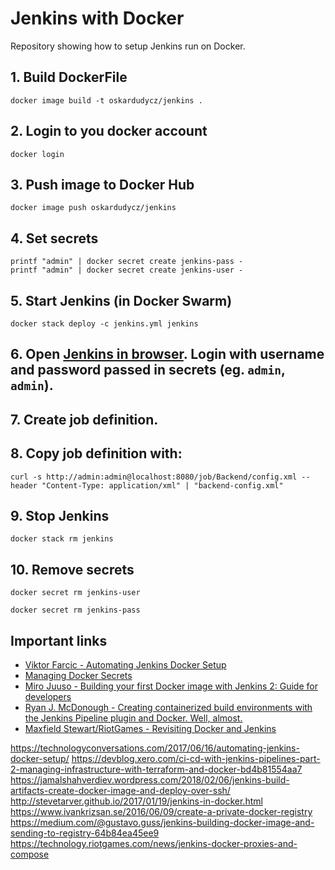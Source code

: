 # Jenkins with Docker

Repository showing how to setup Jenkins run on Docker.

## 1. Build DockerFile

```
docker image build -t oskardudycz/jenkins .
```

## 2. Login to you docker account

```
docker login
```

## 3. Push image to Docker Hub

```
docker image push oskardudycz/jenkins
```

## 4. Set secrets

```
printf "admin" | docker secret create jenkins-pass -
printf "admin" | docker secret create jenkins-user -
```

## 5. Start Jenkins (in Docker Swarm)

```
docker stack deploy -c jenkins.yml jenkins
```

## 6. Open [Jenkins in browser](http://localhost:8080/). Login with username and password passed in secrets (eg. `admin`, `admin`).

## 7. Create job definition.

## 8. Copy job definition with:

```
curl -s http://admin:admin@localhost:8080/job/Backend/config.xml --header "Content-Type: application/xml" | "backend-config.xml"
```

## 9. Stop Jenkins

```
docker stack rm jenkins
```

## 10. Remove secrets

```
docker secret rm jenkins-user

docker secret rm jenkins-pass
```

## Important links

- [Viktor Farcic - Automating Jenkins Docker Setup](https://technologyconversations.com/2017/06/16/automating-jenkins-docker-setup/)
- [Managing Docker Secrets](https://docs.docker.com/engine/swarm/secrets/)
- [Miro Juuso - Building your first Docker image with Jenkins 2: Guide for developers](https://getintodevops.com/blog/building-your-first-docker-image-with-jenkins-2-guide-for-developers)
- [Ryan J. McDonough - Creating containerized build environments with the Jenkins Pipeline plugin and Docker. Well, almost.](https://damnhandy.com/2016/03/06/creating-containerized-build-environments-with-the-jenkins-pipeline-plugin-and-docker-well-almost/)
- [Maxfield Stewart/RiotGames - Revisiting Docker and Jenkins](https://engineering.riotgames.com/news/revisiting-docker-and-jenkins)

https://technologyconversations.com/2017/06/16/automating-jenkins-docker-setup/
https://devblog.xero.com/ci-cd-with-jenkins-pipelines-part-2-managing-infrastructure-with-terraform-and-docker-bd4b81554aa7
https://jamalshahverdiev.wordpress.com/2018/02/06/jenkins-build-artifacts-create-docker-image-and-deploy-over-ssh/
http://stevetarver.github.io/2017/01/19/jenkins-in-docker.html
https://www.ivankrizsan.se/2016/06/09/create-a-private-docker-registry
https://medium.com/@gustavo.guss/jenkins-building-docker-image-and-sending-to-registry-64b84ea45ee9
https://technology.riotgames.com/news/jenkins-docker-proxies-and-compose

